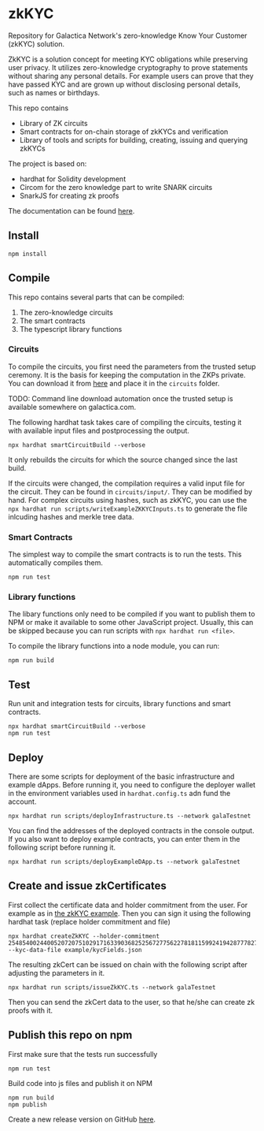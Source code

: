 # zkKYC
Repository for Galactica Network's zero-knowledge Know Your Customer (zkKYC) solution.

ZkKYC is a solution concept for meeting KYC obligations while preserving user privacy. It utilizes zero-knowledge cryptography to prove statements without sharing any personal details. For example users can prove that they have passed KYC and are grown up without disclosing personal details, such as names or birthdays.

This repo contains
- Library of ZK circuits
- Smart contracts for on-chain storage of zkKYCs and verification
- Library of tools and scripts for building, creating, issuing and querying zkKYCs

The project is based on:
- hardhat for Solidity development
- Circom for the zero knowledge part to write SNARK circuits
- SnarkJS for creating zk proofs

The documentation can be found [here](https://app.gitbook.com/o/IbmhhVJSM8rZ0aECe2R3/s/NMoORBGBxztthVlosoIF/galactica-concepts/zero-knowledge-kyc).

## Install
```shell
npm install
```

## Compile
This repo contains several parts that can be compiled:
1. The zero-knowledge circuits
2. The smart contracts 
3. The typescript library functions

### Circuits
To compile the circuits, you first need the parameters from the trusted setup ceremony. It is the basis for keeping the computation in the ZKPs private.
You can download it from [here](https://drive.google.com/drive/folders/1gpZKQBdeg7yYyTgEyzxfUDRxk82DldOz?usp=sharing) and place it in the `circuits` folder.

TODO: Command line download automation once the trusted setup is available somewhere on galactica.com.

The following hardhat task takes care of compiling the circuits, testing it with available input files and postprocessing the output.
```shell
npx hardhat smartCircuitBuild --verbose
```
It only rebuilds the circuits for which the source changed since the last build.

If the circuits were changed, the compilation requires a valid input file for the circuit. They can be found in `circuits/input/`. They can be modified by hand. For complex circuits using hashes, such as zkKYC, you can use the `npx hardhat run scripts/writeExampleZKKYCInputs.ts` to generate the file inlcuding hashes and merkle tree data.

### Smart Contracts
The simplest way to compile the smart contracts is to run the tests. This automatically compiles them.
```shell
npm run test
```

### Library functions
The libary functions only need to be compiled if you want to publish them to NPM or make it available to some other JavaScript project. Usually, this can be skipped because you can run scripts with `npx hardhat run <file>`.

To compile the library functions into a node module, you can run:
```shell
npm run build
```

## Test
Run unit and integration tests for circuits, library functions and smart contracts.
```shell
npx hardhat smartCircuitBuild --verbose
npm run test
```

## Deploy
There are some scripts for deployment of the basic infrastructure and example dApps.
Before running it, you need to configure the deployer wallet in the environment variables used in `hardhat.config.ts` adn fund the account.
```shell
npx hardhat run scripts/deployInfrastructure.ts --network galaTestnet
```
You can find the addresses of the deployed contracts in the console output.
If you also want to deploy example contracts, you can enter them in the following script before running it.
```shell
npx hardhat run scripts/deployExampleDApp.ts --network galaTestnet
```

## Create and issue zkCertificates
First collect the certificate data and holder commitment from the user. For example as in [the zkKYC example](example/kycFields.json).
Then you can sign it using the following hardhat task (replace holder commitment and file)
```shell
npx hardhat createZkKYC --holder-commitment 2548540024400520720751029171633903682525672775622781811599241942877782733224 --kyc-data-file example/kycFields.json
```
The resulting zkCert can be issued on chain with the following script after adjusting the parameters in it.
```shell
npx hardhat run scripts/issueZkKYC.ts --network galaTestnet
```
Then you can send the zkCert data to the user, so that he/she can create zk proofs with it.

## Publish this repo on npm
First make sure that the tests run successfully
```shell 
npm run test
```

Build code into js files and publish it on NPM
```shell
npm run build
npm publish
```

Create a new release version on GitHub [here](https://github.com/Galactica-corp/zkKYC/releases/new).
